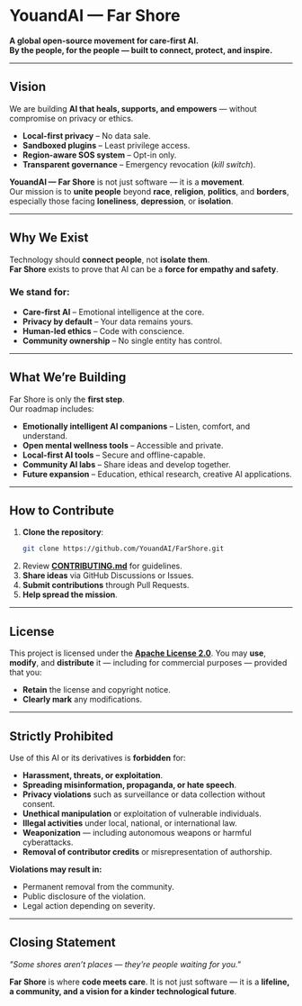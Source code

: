 # YouandAI — Far Shore

**A global open-source movement for care-first AI.**  
**By the people, for the people — built to connect, protect, and inspire.**

---

## Vision

We are building **AI that heals, supports, and empowers** — without compromise on privacy or ethics.

* **Local-first privacy** – No data sale.  
* **Sandboxed plugins** – Least privilege access.  
* **Region-aware SOS system** – Opt-in only.  
* **Transparent governance** – Emergency revocation (*kill switch*).

**YouandAI — Far Shore** is not just software — it is a **movement**.  
Our mission is to **unite people** beyond **race**, **religion**, **politics**, and **borders**, especially those facing **loneliness**, **depression**, or **isolation**.

---

## Why We Exist

Technology should **connect people**, not **isolate them**.  
**Far Shore** exists to prove that AI can be a **force for empathy and safety**.

### We stand for:
* **Care-first AI** – Emotional intelligence at the core.  
* **Privacy by default** – Your data remains yours.  
* **Human-led ethics** – Code with conscience.  
* **Community ownership** – No single entity has control.

---

## What We’re Building

Far Shore is only the **first step**.  
Our roadmap includes:

* **Emotionally intelligent AI companions** – Listen, comfort, and understand.  
* **Open mental wellness tools** – Accessible and private.  
* **Local-first AI tools** – Secure and offline-capable.  
* **Community AI labs** – Share ideas and develop together.  
* **Future expansion** – Education, ethical research, creative AI applications.

---

## How to Contribute

1. **Clone the repository**:  
   ```bash
   git clone https://github.com/YouandAI/FarShore.git


2. Review **[CONTRIBUTING.md](CONTRIBUTING.md)** for guidelines.
3. **Share ideas** via GitHub Discussions or Issues.
4. **Submit contributions** through Pull Requests.
5. **Help spread the mission**.

---

## License

This project is licensed under the **[Apache License 2.0](LICENSE)**.
You may **use**, **modify**, and **distribute** it — including for commercial purposes — provided that you:

* **Retain** the license and copyright notice.
* **Clearly mark** any modifications.

---

## Strictly Prohibited

Use of this AI or its derivatives is **forbidden** for:

* **Harassment, threats, or exploitation**.
* **Spreading misinformation, propaganda, or hate speech**.
* **Privacy violations** such as surveillance or data collection without consent.
* **Unethical manipulation** or exploitation of vulnerable individuals.
* **Illegal activities** under local, national, or international law.
* **Weaponization** — including autonomous weapons or harmful cyberattacks.
* **Removal of contributor credits** or misrepresentation of authorship.

**Violations may result in:**

* Permanent removal from the community.
* Public disclosure of the violation.
* Legal action depending on severity.

---

## Closing Statement

*"Some shores aren’t places — they’re people waiting for you."*

**Far Shore** is where **code meets care**.
It is not just software — it is a **lifeline, a community, and a vision for a kinder technological future**.

```
```

